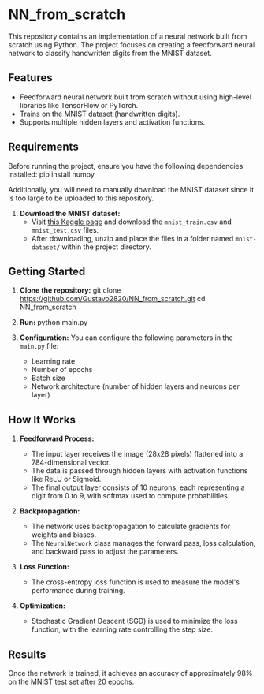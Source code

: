 # NN_from_scratch
This repository contains an implementation of a neural network built from scratch using Python. The project focuses on creating a feedforward neural network to classify handwritten digits from the MNIST dataset.

## Features
- Feedforward neural network built from scratch without using high-level libraries like TensorFlow or PyTorch.
- Trains on the MNIST dataset (handwritten digits).
- Supports multiple hidden layers and activation functions.

## Requirements
Before running the project, ensure you have the following dependencies installed:
pip install numpy

Additionally, you will need to manually download the MNIST dataset since it is too large to be uploaded to this repository.

1. **Download the MNIST dataset:**
   - Visit [this Kaggle page](https://www.kaggle.com/datasets/oddrationale/mnist-in-csv) and download the `mnist_train.csv` and `mnist_test.csv` files.
   - After downloading, unzip and place the files in a folder named `mnist-dataset/` within the project directory.

## Getting Started

1. **Clone the repository:**
   git clone https://github.com/Gustavo2820/NN_from_scratch.git
   cd NN_from_scratch

2. **Run:**
   python main.py

3. **Configuration:**
   You can configure the following parameters in the `main.py` file:
   - Learning rate
   - Number of epochs
   - Batch size
   - Network architecture (number of hidden layers and neurons per layer)

## How It Works

1. **Feedforward Process:**
   - The input layer receives the image (28x28 pixels) flattened into a 784-dimensional vector.
   - The data is passed through hidden layers with activation functions like ReLU or Sigmoid.
   - The final output layer consists of 10 neurons, each representing a digit from 0 to 9, with softmax used to compute probabilities.

2. **Backpropagation:**
   - The network uses backpropagation to calculate gradients for weights and biases.
   - The `NeuralNetwork` class manages the forward pass, loss calculation, and backward pass to adjust the parameters.

3. **Loss Function:**
   - The cross-entropy loss function is used to measure the model's performance during training.

4. **Optimization:**
   - Stochastic Gradient Descent (SGD) is used to minimize the loss function, with the learning rate controlling the step size.

## Results
Once the network is trained, it achieves an accuracy of approximately 98% on the MNIST test set after 20 epochs.
